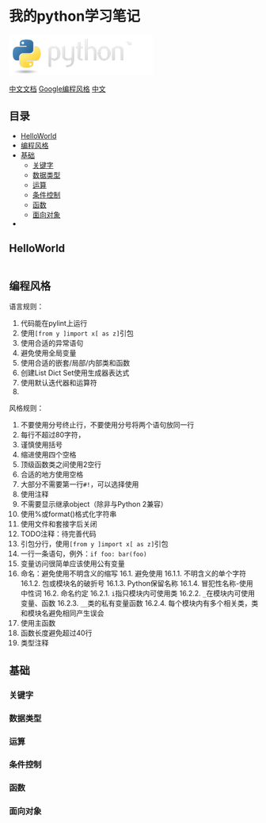 # 我的python学习笔记
[![image](note/image/python-logo.png)](https://www.python.org/)

[中文文档](https://docs.python.org/zh-cn/3/) [Google编程风格](https://google.github.io/styleguide/pyguide.html) [中文](GooglePythonStyleGuide.md)

## 目录
- [HelloWorld](#HelloWorld)
- [编程风格](#编程风格)
- [基础](#基础)
  * [关键字](#关键字)
  * [数据类型](#数据类型)
  * [运算](#运算)
  * [条件控制](#条件控制)
  * [函数](#函数)
  * [面向对象](#面向对象)
- [](#)

## HelloWorld
```Python

```


## 编程风格
语言规则：
1. 代码能在pylint上运行
2. 使用`[from y ]import x[ as z]`引包
3. 使用合适的异常语句
4. 避免使用全局变量
5. 使用合适的嵌套/局部/内部类和函数
6. 创建List Dict Set使用生成器表达式
7. 使用默认迭代器和运算符
8. 
风格规则：
1. 不要使用分号终止行，不要使用分号将两个语句放同一行
2. 每行不超过80字符，
3. 谨慎使用括号
4. 缩进使用四个空格
5. 顶级函数类之间使用2空行
6. 合适的地方使用空格
7. 大部分不需要第一行`#!`，可以选择使用
8. 使用注释
9. 不需要显示继承object（除非与Python 2兼容）
10. 使用%或format()格式化字符串
11. 使用文件和套接字后关闭
12. TODO注释：待完善代码
13. 引包分行，使用`[from y ]import x[ as z]`引包
14. 一行一条语句，例外：`if foo: bar(foo)`
15. 变量访问很简单应该使用公有变量
16. 命名：避免使用不明含义的缩写
16.1. 避免使用
16.1.1. 不明含义的单个字符
16.1.2. 包或模块名的破折号
16.1.3. Python保留名称
16.1.4. 冒犯性名称-使用中性词
16.2. 命名约定
16.2.1. `i`指只模块内可使用类
16.2.2. `_`在模块内可使用变量、函数
16.2.3. `__`类的私有变量函数
16.2.4. 每个模块内有多个相关类，类和模块名避免相同产生误会
17. 使用主函数
18. 函数长度避免超过40行
19. 类型注释
## 基础
### 关键字
### 数据类型
### 运算
### 条件控制
### 函数
### 面向对象

## 
## 
## 
